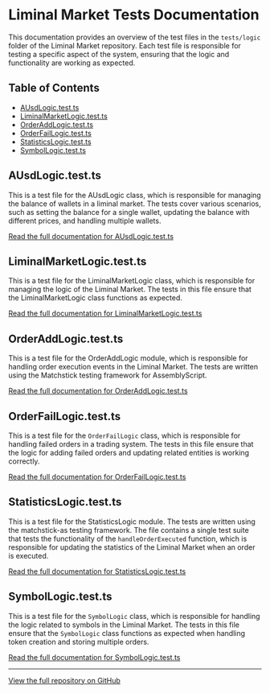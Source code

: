 # Liminal Market Tests Documentation

This documentation provides an overview of the test files in the `tests/logic` folder of the Liminal Market repository. Each test file is responsible for testing a specific aspect of the system, ensuring that the logic and functionality are working as expected.

## Table of Contents

- [AUsdLogic.test.ts](#ausdlogic.test.ts)
- [LiminalMarketLogic.test.ts](#liminalmarketlogic.test.ts)
- [OrderAddLogic.test.ts](#orderaddlogic.test.ts)
- [OrderFailLogic.test.ts](#orderfaillogic.test.ts)
- [StatisticsLogic.test.ts](#statisticslogic.test.ts)
- [SymbolLogic.test.ts](#symbollogic.test.ts)

## AUsdLogic.test.ts

This is a test file for the AUsdLogic class, which is responsible for managing the balance of wallets in a liminal market. The tests cover various scenarios, such as setting the balance for a single wallet, updating the balance with different prices, and handling multiple wallets.

[Read the full documentation for AUsdLogic.test.ts](AUsdLogic.test.ts)

## LiminalMarketLogic.test.ts

This is a test file for the LiminalMarketLogic class, which is responsible for managing the logic of the Liminal Market. The tests in this file ensure that the LiminalMarketLogic class functions as expected.

[Read the full documentation for LiminalMarketLogic.test.ts](LiminalMarketLogic.test.ts)

## OrderAddLogic.test.ts

This is a test file for the OrderAddLogic module, which is responsible for handling order execution events in the Liminal Market. The tests are written using the Matchstick testing framework for AssemblyScript.

[Read the full documentation for OrderAddLogic.test.ts](OrderAddLogic.test.ts)

## OrderFailLogic.test.ts

This is a test file for the `OrderFailLogic` class, which is responsible for handling failed orders in a trading system. The tests in this file ensure that the logic for adding failed orders and updating related entities is working correctly.

[Read the full documentation for OrderFailLogic.test.ts](OrderFailLogic.test.ts)

## StatisticsLogic.test.ts

This is a test file for the StatisticsLogic module. The tests are written using the matchstick-as testing framework. The file contains a single test suite that tests the functionality of the `handleOrderExecuted` function, which is responsible for updating the statistics of the Liminal Market when an order is executed.

[Read the full documentation for StatisticsLogic.test.ts](StatisticsLogic.test.ts)

## SymbolLogic.test.ts

This is a test file for the `SymbolLogic` class, which is responsible for handling the logic related to symbols in the Liminal Market. The tests in this file ensure that the `SymbolLogic` class functions as expected when handling token creation and storing multiple orders.

[Read the full documentation for SymbolLogic.test.ts](SymbolLogic.test.ts)

---

[View the full repository on GitHub](https://github.com/liminal-market/liminal.market.thegraph/tests/logic)